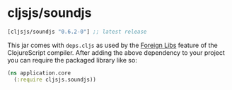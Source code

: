 # cljsjs/soundjs

[](dependency)
```clojure
[cljsjs/soundjs "0.6.2-0"] ;; latest release
```
[](/dependency)

This jar comes with `deps.cljs` as used by the [Foreign Libs][flibs] feature
of the ClojureScript compiler. After adding the above dependency to your project
you can require the packaged library like so:

```clojure
(ns application.core
  (:require cljsjs.soundjs))
```

[flibs]: https://github.com/clojure/clojurescript/wiki/Packaging-Foreign-Dependencies
